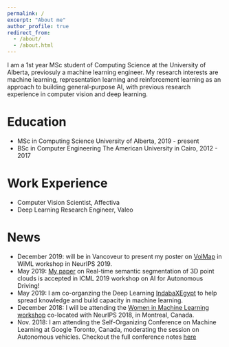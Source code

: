 ```yaml
---
permalink: /
excerpt: "About me"
author_profile: true
redirect_from:
  - /about/
  - /about.html
---
```

I am a 1st year MSc student of Computing Science at the University of Alberta, previosuly a machine learning engineer. My research interests are machine learning, representation learning and reinforcement learning as an approach to building general-purpose AI, with previous research experience in computer vision and deep learning.

Education
======
* MSc in Computing Science
University of Alberta, 2019 - present
* BSc in Computer Engineering
The American University in Cairo, 2012 - 2017

Work Experience
======
* Computer Vision Scientist, Affectiva
* Deep Learning Research Engineer, Valeo

News
======
- December 2019: will be in Vancoveur to present my poster on [VolMap](https://arxiv.org/pdf/1906.11873.pdf) in WiML workshop in NeurIPS 2019.
- May 2019: [My paper](https://arxiv.org/pdf/1906.11873.pdf) on Real-time semantic segmentation of 3D point clouds is accepted in ICML 2019 workshop on AI for Autonomous Driving!
- May 2019: I am co-organzing the Deep Learning [IndabaXEgypt](https://sites.google.com/view/indabaxegypt) to help spread knowledge and build capacity in machine learning.
- December 2018: I will be attending the [Women in Machine Learning workshop](https://wimlworkshop.org/2018/) co-located with NeurIPS 2018, in Montreal, Canada.
- Nov. 2018: I am attending the Self-Organizing Conference on Machine Learning at Google Toronto, Canada, moderating the session on Autonomous vehicles. Checkout the full conference notes [here](https://gloriameltemiatay.github.io/SOCML2018/Report.pdf)

